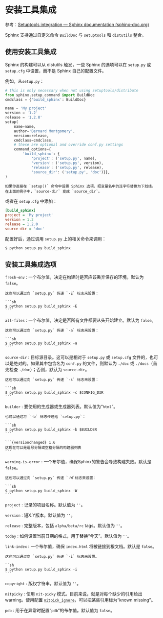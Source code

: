 # 安装工具集成

参考：[Setuptools integration — Sphinx documentation (sphinx-doc.org)](https://www.sphinx-doc.org/zh_CN/master/usage/advanced/setuptools.html)

Sphinx 支持通过自定义命令 `BuildDoc` 与 `setuptools` 和 `distutils` 整合。

## 使用安装工具集成

Sphinx 的构建可以从 distutils 触发，一些 Sphinx 的选项可以在 `setup.py` 或 `setup.cfg` 中设置，而不是 Sphinx 自己的配置文件。

例如，从`setup.py`：

```python
# this is only necessary when not using setuptools/distribute
from sphinx.setup_command import BuildDoc
cmdclass = {'build_sphinx': BuildDoc}

name = 'My project'
version = '1.2'
release = '1.2.0'
setup(
    name=name,
    author='Bernard Montgomery',
    version=release,
    cmdclass=cmdclass,
    # these are optional and override conf.py settings
    command_options={
        'build_sphinx': {
            'project': ('setup.py', name),
            'version': ('setup.py', version),
            'release': ('setup.py', release),
            'source_dir': ('setup.py', 'doc')}},
)
```

```{note}
如果你直接在 `setup()` 命令中设置 Sphinx 选项，把变量名中的连字符替换为下划线。在上面的例子中，`source-dir` 变成 `source_dir`。
```

或者在 `setup.cfg` 中添加：

```cfg
[build_sphinx]
project = 'My project'
version = 1.2
release = 1.2.0
source-dir = 'doc'
```

配置好后，通过调用 `setup.py` 上的相关命令来调用：

```sh
$ python setup.py build_sphinx
```

## 安装工具集成选项

`fresh-env`
:   一个布尔值，决定在构建时是否应该丢弃保存的环境。默认为 `false`。

    这也可以通过向 `setup.py` 传递 `-E` 标志来设置：

    ```sh
    $ python setup.py build_sphinx -E
    ```

`all-files`
:   一个布尔值，决定是否所有文件都要从头开始建立。默认为 `false`。

    这也可以通过向 `setup.py` 传递 `-a` 标志来设置：

    ```sh
    $ python setup.py build_sphinx -a
    ```

`source-dir`
:   目标源目录。这可以是相对于 `setup.py` 或 `setup.cfg` 文件的，也可以是绝对的。如果其中包含名为 `conf.py` 的文件，则默认为 `./doc` 或 `./docs`（首先检查 `./doc`）；否则，默认为 `source-dir`。

    这也可以通过向 `setup.py` 传递 `-s` 标志来设置：

    ```sh
    $ python setup.py build_sphinx -c $CONFIG_DIR
    ```

`builder`
:   要使用的生成器或生成器列表。默认值为“`html`”。

    也可以通过将 `-b` 标志传递给 `setup.py`：

    ```sh
    $ python setup.py build_sphinx -b $BUILDER
    ```

    ```{versionchanged} 1.6
    这现在可以是逗号分隔或空格分隔的构建器列表
    ```

`warning-is-error`
:   一个布尔值，确保Sphinx的警告会导致构建失败。默认是 `false`。

    这也可以通过向 `setup.py` 传递 `-W`标志来设置：

    ```sh
    $ python setup.py build_sphinx -W
    ```

`project`
:   记录的项目名称。默认值为 `''`。

`version`
:   短X.Y版本。默认值为 `''`。

`release`
:   完整版本，包括 `alpha/beta/rc` tags。默认值为 `''`。

`today`
:   如何设置当前日期的格式，用于替换“今天”。默认值为 `''`。

`link-index`
:   一个布尔值，确保 `index.html` 将被链接到根文档。默认是 `false`。

    这也可以通过向 `setup.py` 传递 `-i` 标志来设置。

    ``sh
    $ python setup.py build_sphinx -i
    ```

`copyright`
:   版权字符串。默认值为 `''`。

`nitpicky`
:   使用 `nit-picky` 模式。目前来说，就是对每个缺少的引用给出 warning。使用配置 [`nitpick_ignore`](https://www.sphinx-doc.org/en/master/usage/configuration.html#confval-nitpick_ignore)，可以把某些引用标为“known missing”。

`pdb`
:   用于在异常时配置“`pdb`”的布尔值。默认值为 `false`。